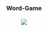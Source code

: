 <h3 align="center">
  Word-Game
  <br>
  <br>
  <img src="https://user-images.githubusercontent.com/74828016/160119982-7c497a80-c32f-409c-b2d2-79a3ea1abbcf.png">
</h3>
